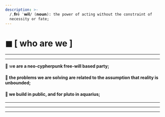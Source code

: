 ```yaml
---
description: >-
  /ˌ𝗳𝗿ē ˈ𝘄𝗶𝗹/ (𝗻𝗼𝘂𝗻): the power of acting without the constraint of
  necessity or fate;
---
```


# ◼ \[ who are we ]

****

****

**🌹** w**e are a neo-cypherpunk free-will based party;**

#### **🌹 the problems we are solving are related to the assumption that reality is unbounded;**

#### **🌹 we build in public, and for pluto in aquarius;**

****

****

****
